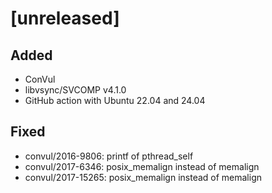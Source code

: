 # [unreleased]

## Added

- ConVul
- libvsync/SVCOMP v4.1.0
- GitHub action with Ubuntu 22.04 and 24.04

## Fixed
- convul/2016-9806: printf of pthread_self
- convul/2017-6346: posix_memalign instead of memalign
- convul/2017-15265: posix_memalign instead of memalign

